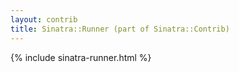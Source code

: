 ```yaml
---
layout: contrib
title: Sinatra::Runner (part of Sinatra::Contrib)
---
```


{% include sinatra-runner.html %}
